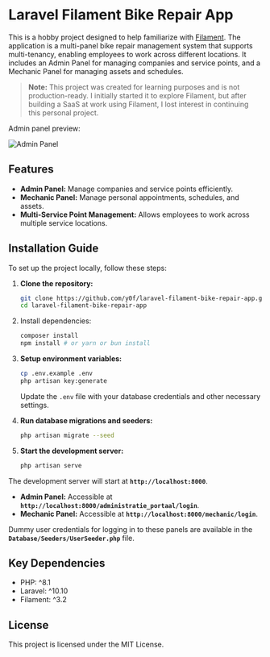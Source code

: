 # Laravel Filament Bike Repair App

This is a hobby project designed to help familiarize with [Filament](https://filamentphp.com). The application is a multi-panel bike repair management system that supports multi-tenancy, enabling employees to work across different locations. It includes an Admin Panel for managing companies and service points, and a Mechanic Panel for managing assets and schedules.

> **Note:** This project was created for learning purposes and is not production-ready. I initially started it to explore Filament, but after building a SaaS at work using Filament, I lost interest in continuing this personal project.

Admin panel preview:

![Admin Panel](https://github.com/y0f/laravel-filament-bike-repair-app/assets/70378641/1088fcfd-7a7d-4a07-b3bd-e22449f70c96)

## Features

- **Admin Panel:** Manage companies and service points efficiently.
- **Mechanic Panel:** Manage personal appointments, schedules, and assets.
- **Multi-Service Point Management:** Allows employees to work across multiple service locations.

## Installation Guide

To set up the project locally, follow these steps:

1. **Clone the repository:**
   ```bash
   git clone https://github.com/y0f/laravel-filament-bike-repair-app.git
   cd laravel-filament-bike-repair-app
   ```
   
2. Install dependencies:
    ```bash
    composer install
    npm install # or yarn or bun install
    ```

3. **Setup environment variables:**

    ```bash
    cp .env.example .env
    php artisan key:generate
    ```

    Update the `.env` file with your database credentials and other necessary settings.

4. **Run database migrations and seeders:**

    ```bash
    php artisan migrate --seed
    ```

5. **Start the development server:**

    ```bash
    php artisan serve
    ```

The development server will start at **`http://localhost:8000`**.

- **Admin Panel:** Accessible at **`http://localhost:8000/administratie_portaal/login`**.
- **Mechanic Panel:** Accessible at **`http://localhost:8000/mechanic/login`**.

Dummy user credentials for logging in to these panels are available in the **`Database/Seeders/UserSeeder.php`** file.

## Key Dependencies

- PHP: ^8.1
- Laravel: ^10.10
- Filament: ^3.2

## License

This project is licensed under the MIT License.



